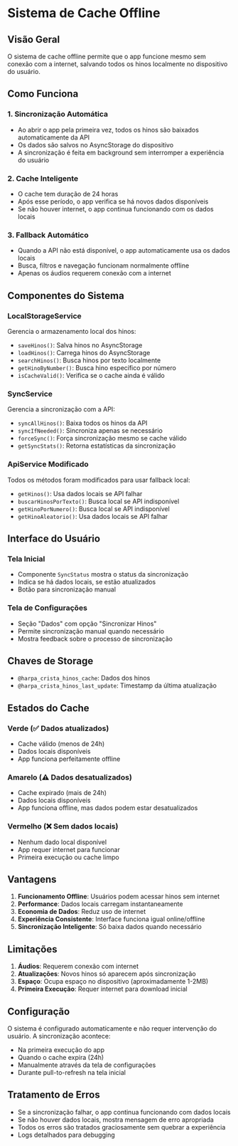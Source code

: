 # Sistema de Cache Offline

## Visão Geral

O sistema de cache offline permite que o app funcione mesmo sem conexão com a internet, salvando todos os hinos localmente no dispositivo do usuário.

## Como Funciona

### 1. Sincronização Automática
- Ao abrir o app pela primeira vez, todos os hinos são baixados automaticamente da API
- Os dados são salvos no AsyncStorage do dispositivo
- A sincronização é feita em background sem interromper a experiência do usuário

### 2. Cache Inteligente
- O cache tem duração de 24 horas
- Após esse período, o app verifica se há novos dados disponíveis
- Se não houver internet, o app continua funcionando com os dados locais

### 3. Fallback Automático
- Quando a API não está disponível, o app automaticamente usa os dados locais
- Busca, filtros e navegação funcionam normalmente offline
- Apenas os áudios requerem conexão com a internet

## Componentes do Sistema

### LocalStorageService
Gerencia o armazenamento local dos hinos:
- `saveHinos()`: Salva hinos no AsyncStorage
- `loadHinos()`: Carrega hinos do AsyncStorage
- `searchHinos()`: Busca hinos por texto localmente
- `getHinoByNumber()`: Busca hino específico por número
- `isCacheValid()`: Verifica se o cache ainda é válido

### SyncService
Gerencia a sincronização com a API:
- `syncAllHinos()`: Baixa todos os hinos da API
- `syncIfNeeded()`: Sincroniza apenas se necessário
- `forceSync()`: Força sincronização mesmo se cache válido
- `getSyncStats()`: Retorna estatísticas da sincronização

### ApiService Modificado
Todos os métodos foram modificados para usar fallback local:
- `getHinos()`: Usa dados locais se API falhar
- `buscarHinosPorTexto()`: Busca local se API indisponível
- `getHinoPorNumero()`: Busca local se API indisponível
- `getHinoAleatorio()`: Usa dados locais se API falhar

## Interface do Usuário

### Tela Inicial
- Componente `SyncStatus` mostra o status da sincronização
- Indica se há dados locais, se estão atualizados
- Botão para sincronização manual

### Tela de Configurações
- Seção "Dados" com opção "Sincronizar Hinos"
- Permite sincronização manual quando necessário
- Mostra feedback sobre o processo de sincronização

## Chaves de Storage

- `@harpa_crista_hinos_cache`: Dados dos hinos
- `@harpa_crista_hinos_last_update`: Timestamp da última atualização

## Estados do Cache

### Verde (✅ Dados atualizados)
- Cache válido (menos de 24h)
- Dados locais disponíveis
- App funciona perfeitamente offline

### Amarelo (⚠️ Dados desatualizados)
- Cache expirado (mais de 24h)
- Dados locais disponíveis
- App funciona offline, mas dados podem estar desatualizados

### Vermelho (❌ Sem dados locais)
- Nenhum dado local disponível
- App requer internet para funcionar
- Primeira execução ou cache limpo

## Vantagens

1. **Funcionamento Offline**: Usuários podem acessar hinos sem internet
2. **Performance**: Dados locais carregam instantaneamente
3. **Economia de Dados**: Reduz uso de internet
4. **Experiência Consistente**: Interface funciona igual online/offline
5. **Sincronização Inteligente**: Só baixa dados quando necessário

## Limitações

1. **Áudios**: Requerem conexão com internet
2. **Atualizações**: Novos hinos só aparecem após sincronização
3. **Espaço**: Ocupa espaço no dispositivo (aproximadamente 1-2MB)
4. **Primeira Execução**: Requer internet para download inicial

## Configuração

O sistema é configurado automaticamente e não requer intervenção do usuário. A sincronização acontece:
- Na primeira execução do app
- Quando o cache expira (24h)
- Manualmente através da tela de configurações
- Durante pull-to-refresh na tela inicial

## Tratamento de Erros

- Se a sincronização falhar, o app continua funcionando com dados locais
- Se não houver dados locais, mostra mensagem de erro apropriada
- Todos os erros são tratados graciosamente sem quebrar a experiência
- Logs detalhados para debugging 